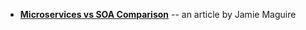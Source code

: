 * [**Microservices vs SOA Comparison**](https://www.devteam.space/blog/microservices-vs-soa-comparison/) -- an article by Jamie Maguire

